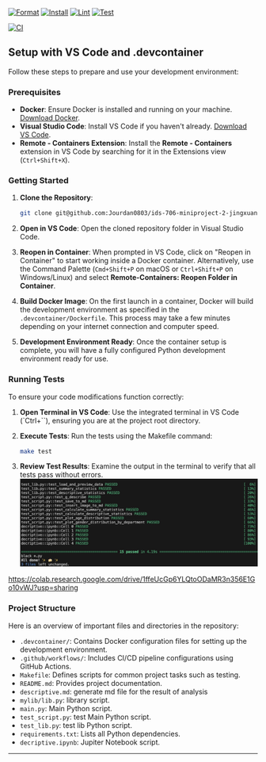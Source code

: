 [![Format](https://github.com/nogibjj/jingxuan_li_mini_project_1/actions/workflows/format.yml/badge.svg)](https://github.com/nogibjj/jingxuan_li_mini_project_1/actions/workflows/format.yml)
[![Install](https://github.com/nogibjj/jingxuan_li_mini_project_1/actions/workflows/install.yml/badge.svg)](https://github.com/nogibjj/jingxuan_li_mini_project_1/actions/workflows/install.yml)
[![Lint](https://github.com/nogibjj/jingxuan_li_mini_project_1/actions/workflows/lint.yml/badge.svg)](https://github.com/nogibjj/jingxuan_li_mini_project_1/actions/workflows/lint.yml)
[![Test](https://github.com/nogibjj/jingxuan_li_mini_project_1/actions/workflows/test.yml/badge.svg)](https://github.com/nogibjj/jingxuan_li_mini_project_1/actions/workflows/test.yml)

[![CI](https://github.com/nogibjj/ids-706-miniproject-2-jingxuan-li/actions/workflows/CICD.yml/badge.svg)](https://github.com/nogibjj/ids-706-miniproject-2-jingxuan-li/actions/workflows/CICD.yml)

## Setup with VS Code and .devcontainer

Follow these steps to prepare and use your development environment:

### Prerequisites

- **Docker**: Ensure Docker is installed and running on your machine. [Download Docker](https://docs.docker.com/get-docker/).
- **Visual Studio Code**: Install VS Code if you haven't already. [Download VS Code](https://code.visualstudio.com/Download).
- **Remote - Containers Extension**: Install the **Remote - Containers** extension in VS Code by searching for it in the Extensions view (`Ctrl+Shift+X`).

### Getting Started

1. **Clone the Repository**:
   ```bash
   git clone git@github.com:Jourdan0803/ids-706-miniproject-2-jingxuan-li.git
   ```

2. **Open in VS Code**:
   Open the cloned repository folder in Visual Studio Code.

3. **Reopen in Container**:
   When prompted in VS Code, click on "Reopen in Container" to start working inside a Docker container. Alternatively, use the Command Palette (`Cmd+Shift+P` on macOS or `Ctrl+Shift+P` on Windows/Linux) and select **Remote-Containers: Reopen Folder in Container**.

4. **Build Docker Image**:
   On the first launch in a container, Docker will build the development environment as specified in the `.devcontainer/Dockerfile`. This process may take a few minutes depending on your internet connection and computer speed.

5. **Development Environment Ready**:
   Once the container setup is complete, you will have a fully configured Python development environment ready for use.


### Running Tests

To ensure your code modifications function correctly:

1. **Open Terminal in VS Code**:
   Use the integrated terminal in VS Code (`Ctrl+``), ensuring you are at the project root directory.

2. **Execute Tests**:
   Run the tests using the Makefile command:
   ```bash
   make test
   ```

3. **Review Test Results**:
   Examine the output in the terminal to verify that all tests pass without errors.
![alt text](2.jpeg)

https://colab.research.google.com/drive/1ffeUcGp6YLQtoODaMR3n356E1Go10vWJ?usp=sharing
### Project Structure

Here is an overview of important files and directories in the repository:

- `.devcontainer/`: Contains Docker configuration files for setting up the development environment.
- `.github/workflows/`: Includes CI/CD pipeline configurations using GitHub Actions.
- `Makefile`: Defines scripts for common project tasks such as testing.
- `README.md`: Provides project documentation.
- `descriptive.md`: generate md file for the result of analysis
- `mylib/lib.py`: library script.
- `main.py`: Main Python script.
- `test_script.py`: test Main Python script.
- `test_lib.py`: test lib Python script.
- `requirements.txt`: Lists all Python dependencies.
- `decriptive.ipynb`: Jupiter Notebook script.

---
